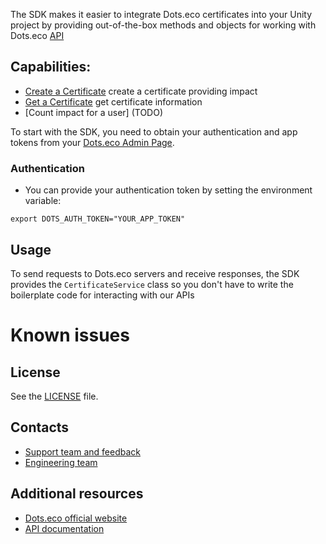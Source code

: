 
The SDK makes it easier to integrate Dots.eco certificates into your Unity project by providing out-of-the-box methods and objects for working with Dots.eco [API](https://docs.impact.dots.eco/)

## Capabilities:

* [Create a Certificate](https://docs.impact.dots.eco/endpoints/certificateRequestAllocation/) create a certificate providing impact
* [Get a Certificate](https://docs.impact.dots.eco/endpoints/singleCertificate/) get certificate information
* [Count impact for a user] (TODO)

To start with the SDK, you need to obtain your authentication and app tokens from your [Dots.eco Admin Page](https://impact.dots.eco/manage/).

### Authentication

* You can provide your authentication token by setting the environment variable:

```base
export DOTS_AUTH_TOKEN="YOUR_APP_TOKEN"
```

## Usage

To send requests to Dots.eco servers and receive responses, the SDK provides the `CertificateService` class so you don't have to write the boilerplate code for interacting with our APIs

# Known issues

## License

See the [LICENSE](https://raw.githubusercontent.com/Dots-Eco/dots-eco-unity-sdk/main/LICENSE) file.

## Contacts

* [Support team and feedback](https://www.dots.eco/contact-us/)
* [Engineering team](mailto:engineering@dots.eco)


## Additional resources

* [Dots.eco official website](https://dots.eco)
* [API documentation](https://docs.impact.dots.eco)